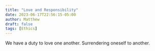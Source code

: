 ```yaml
---
title: "Love and Responsibility"
date: 2023-06-17T22:56:15-05:00
author: Matthew
draft: false
tags: [Ethics]
---
```

We have a duty to love one another. Surrendering oneself to another.
